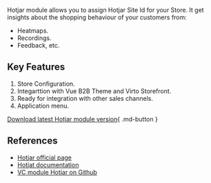 Hotjar module allows you to assign Hotjar Site Id for your Store. It get insights about the shopping behaviour of your customers from:

* Heatmaps. 
* Recordings.
* Feedback, etc.

## Key Features

1. Store Configuration.
1. Integarttion with Vue B2B Theme and Virto Storefront.
1. Ready for integration with other sales channels.
1. Application menu.

[Download latest Hotjar module version](https://github.com/VirtoCommerce/vc-module-hotjar/releases){ .md-button }

## References

* [Hotjar official page](https://www.hotjar.com/)
* [Hotjat documentation](https://help.hotjar.com/hc/en-us)
* [VC module Hotjar on Github](https://github.com/VirtoCommerce/vc-module-hotjar/blob/dev/docs/index.md) 


